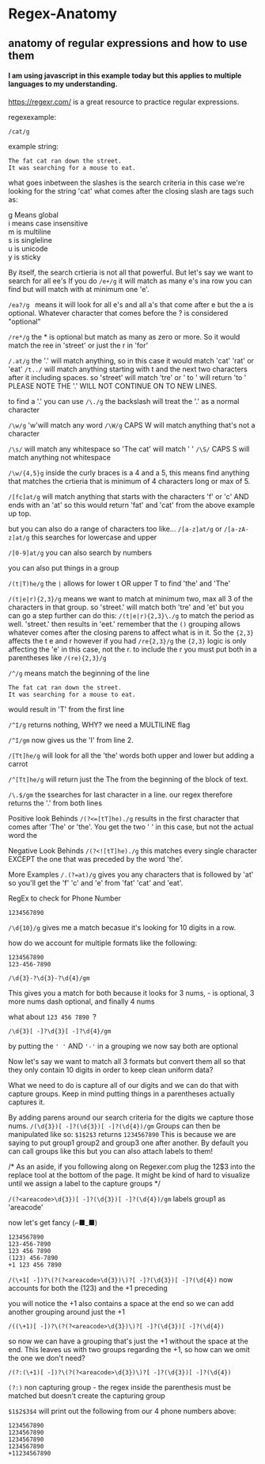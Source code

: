 # Regex-Anatomy
## anatomy of regular expressions and how to use them
#### I am using javascript in this example today but this applies to multiple languages to my understanding.

https://regexr.com/ is a great resource to practice regular expressions.

regexexample: 
```
/cat/g
```

example string: 
```
The fat cat ran down the street.
It was searching for a mouse to eat.
```
what goes inbetween the slashes is the search criteria
in this case we're looking for the string 'cat'
what comes after the closing slash are tags such as:

g Means global  
i means case insensitive  
m is multiline  
s is singleline  
u is unicode  
y is sticky

By itself, the search crtieria is not all that powerful.
But let's say we want to search for all ee's
If you do ```/e+/g``` it will match as many e's ina row you can find but will match with at minimum one 'e'.

```/ea?/g ``` means it will look for all e's and all a's that come after e but the a is optional.
Whatever character that comes before the ? is considered "optional"

``` /re*/g ``` the * is optional but match as many as zero or more. So it would match the ree in 'street' or just the r in 'for'

```/.at/g```  the '.' will match anything, so in this case it would match 'cat' 'rat' or 'eat'
```/t../``` will match anything starting with t and the next two characters after it including spaces. so 'street' will match 'tre' or ' to ' will return 'to '
PLEASE NOTE THE '.' WILL NOT CONTINUE ON TO NEW LINES.

to find a '.' you can use ```/\./g``` the backslash will treat the '.' as a normal character

```/\w/g``` 'w'will match any word
```/\W/g``` CAPS W will match anything that's not a character

```/\s/``` will match any whitespace so 'The cat' will match ' '
```/\S/``` CAPS S will match anything not whitespace

```/\w/{4,5}g``` inside the curly braces is a 4 and a 5, this means find anything that matches the crtieria that is minimum of 4 characters long or max of 5.

```/[fc]at/g``` will match anything that starts with the characters 'f' or 'c' AND ends with an 'at' so this would return 'fat' and 'cat' from the above example up top.

but you can also do a range of characters too like...
```/[a-z]at/g```
or
```/[a-zA-z]at/g``` this searches for lowercase and upper

```/[0-9]at/g``` you can also search by numbers

you can also put things in a group

```/(t|T)he/g``` the ```|``` allows for lower t OR upper T to find 'the' and 'The'

```/(t|e|r){2,3}/g``` means we want to match at minimum two, max all 3 of the characters in that group. so 'street.' will match both 'tre' and 'et'
but you can go a step further can do this:
```/(t|e|r){2,3}\./g``` to match the period as well. 'street.' then results in 'eet.'
remember that the ```()``` grouping allows whatever comes after the closing parens to affect what is in it. So the ```{2,3}``` affects the t e and r
however if you had
```/re{2,3}/g``` the ```{2,3}``` logic is only affecting the 'e' in this case, not the r. to include the r you must put both in a parentheses like
```/(re){2,3}/g```

```/^/g``` means match the beginning of the line

```
The fat cat ran down the street.
It was searching for a mouse to eat.
```

would result in 'T' from the first line

```/^I/g``` returns nothing, WHY? we need a MULTILINE flag

```/^I/gm``` now gives us the 'I' from line 2.

```/[Tt]he/g``` will look for all the 'the' words both upper and lower but adding a carrot

```/^[Tt]he/g``` will return just the The from the beginning of the block of text.

```/\.$/gm``` the ```$```searches for last character in a line. our regex therefore returns the '.' from both lines

Positive look Behinds
```/(?<=[tT]he)./g``` results in the first character that comes after 'The' or 'the'. You get the two ' ' in this case, but not the actual word the

Negative Look Behinds
```/(?<![tT]he)./g``` this matches every single character EXCEPT the one that was preceded by the word 'the'.

More Examples
```/.(?=at)/g``` gives you any characters that is followed by 'at' so you'll get the 'f' 'c' and 'e' from 'fat' 'cat' and 'eat'.


RegEx to check for Phone Number

```
1234567890
```
```/\d{10}/g``` gives me a match becasue it's looking for 10 digits in a row.

how do we account for multiple formats like the following:

```
1234567890
123-456-7890
```

```/\d{3}-?\d{3}-?\d{4}/gm```

This gives you a match for both because it looks for 3 nums, - is optional, 3 more nums dash optional, and finally 4 nums

what about
```123 456 7890 ```?

```/\d{3}[ -]?\d{3}[ -]?\d{4}/gm```

by putting the ```' '``` AND ```'-'``` in a grouping we now say both are optional

Now let's say we want to match all 3 formats but convert them all so that they only contain 10 digits in order to keep clean uniform data?

What we need to do is capture all of our digits and we can do that with capture groups. Keep in mind putting things in a parentheses actually captures it.

By adding parens around our search criteria for the digits we capture those nums.
```/(\d{3})[ -]?(\d{3})[ -]?(\d{4})/gm```
Groups can then be manipulated like so:
```$1$2$3``` returns ```1234567890```
This is because we are saying to put group1 group2 and group3 one after another.
By default you can call groups like this but you can also attach labels to them!

/* As an aside, if you following along on Regexer.com plug the $1$2$3 into the replace tool at the bottom of the page. It might be kind of hard to visualize until we assign a label to the capture groups */

```/(?<areacode>\d{3})[ -]?(\d{3})[ -]?(\d{4})/gm```
labels group1 as 'areacode'

now let's get fancy (⌐■_■)

```
1234567890
123-456-7890
123 456 7890
(123) 456-7890
+1 123 456 7890
```
``` /(\+1[ -])?\(?(?<areacode>\d{3})\)?[ -]?(\d{3})[ -]?(\d{4}) ``` now accounts for both the (123) and the +1 preceding

you will notice the +1 also contains a space at the end so we can add another grouping around just the +1

```
/((\+1)[ -])?\(?(?<areacode>\d{3})\)?[ -]?(\d{3})[ -]?(\d{4})
```

so now we can have a grouping that's just the +1 without the space at the end.
This leaves us with two groups regarding the +1, so how can we omit the one we don't need?

```/(?:(\+1)[ -])?\(?(?<areacode>\d{3})\)?[ -]?(\d{3})[ -]?(\d{4})```

```(?:)``` non capturing group - the regex inside the parenthesis must be matched but doesn't create the capturing group

```$1$2$3$4``` will print out the following from our 4 phone numbers above:

```
1234567890
1234567890
1234567890
1234567890
+11234567890
```




 





